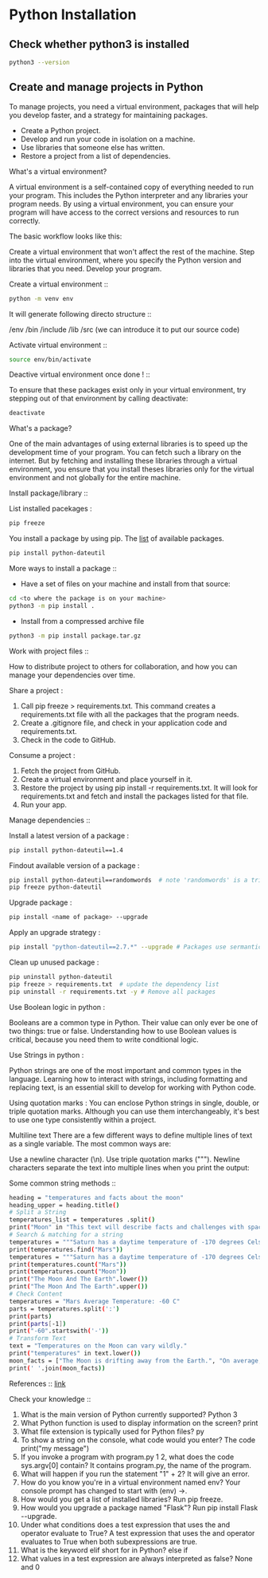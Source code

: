 
# Python Installation
## Check whether python3 is installed

```bash
python3 --version
```

## Create and manage projects in Python

To manage projects, you need a virtual environment, packages that will help you develop faster, and a strategy for maintaining packages.  

- Create a Python project.  
- Develop and run your code in isolation on a machine.  
- Use libraries that someone else has written.  
- Restore a project from a list of dependencies.  

What's a virtual environment?

A virtual environment is a self-contained copy of everything needed to run your program. This includes the Python interpreter and any libraries your program needs. By using a virtual environment, you can ensure your program will have access to the correct versions and resources to run correctly.

The basic workflow looks like this:

Create a virtual environment that won't affect the rest of the machine.
Step into the virtual environment, where you specify the Python version and libraries that you need.
Develop your program.

Create a virtual environment ::  
```bash
python -m venv env
```

It will generate following directo structure ::

/env
  /bin
  /include
  /lib
  /src (we can introduce it to put our source code)

Activate virtual environment ::
```bash
source env/bin/activate
```

Deactive virtual environment once done ! ::

To ensure that these packages exist only in your virtual environment, try stepping out of that environment by calling deactivate:
```bash
deactivate
```

What's a package?

One of the main advantages of using external libraries is to speed up the development time of your program. You can fetch such a library on the internet. But by fetching and installing these libraries through a virtual environment, you ensure that you install theses libraries only for the virtual environment and not globally for the entire machine.

Install package/library ::  

List installed pacekages :  
```bash
pip freeze
```

You install a package by using pip. The [list](https://pypi.org/) of available packages.  
```bash
pip install python-dateutil
```


More ways to install a package ::

- Have a set of files on your machine and install from that source:  
```bash
cd <to where the package is on your machine>
python3 -m pip install .
```
- Install from a compressed archive file
```bash
python3 -m pip install package.tar.gz
```

Work with project files ::

How to distribute project to others for collaboration, and how you can manage your dependencies over time. 

Share a project :  

1. Call pip freeze > requirements.txt. This command creates a requirements.txt file with all the packages that the program needs.
2. Create a .gitignore file, and check in your application code and requirements.txt.
3. Check in the code to GitHub.

Consume a project :

1. Fetch the project from GitHub.
2. Create a virtual environment and place yourself in it.
3. Restore the project by using pip install -r requirements.txt. It will look for requirements.txt and fetch and install the packages listed for that file.
4. Run your app.

Manage dependencies ::  

Install a latest version of a package :
```bash
pip install python-dateutil==1.4
```
Findout available version of a package :
```bash
pip install python-dateutil==randomwords  # note 'randomwords' is a tricky !!
pip freeze python-dateutil
```
Upgrade package :
```bash
pip install <name of package> --upgrade
```

Apply an upgrade strategy :
```bash
pip install "python-dateutil==2.7.*" --upgrade # Packages use sermantic versioning Major.Minor.Patch
```

Clean up unused package :
```bash
pip uninstall python-dateutil
pip freeze > requirements.txt  # update the dependency list
pip uninstall -r requirements.txt -y # Remove all packages
```

Use Boolean logic in python :

Booleans are a common type in Python. Their value can only ever be one of two things: true or false. Understanding how to use Boolean values is critical, because you need them to write conditional logic.

Use Strings in python :

Python strings are one of the most important and common types in the language. Learning how to interact with strings, including formatting and replacing text, is an essential skill to develop for working with Python code.

Using quotation marks :
You can enclose Python strings in single, double, or triple quotation marks. Although you can use them interchangeably, it's best to use one type consistently within a project. 

Multiline text
There are a few different ways to define multiple lines of text as a single variable. The most common ways are:

Use a newline character (\n).
Use triple quotation marks (""").
Newline characters separate the text into multiple lines when you print the output:

Some common string methods ::

```bash
heading = "temperatures and facts about the moon"
heading_upper = heading.title()
# Split a String
temperatures_list = temperatures .split()
print("Moon" in "This text will describe facts and challenges with space travel")
# Search & matching for a string
temperatures = """Saturn has a daytime temperature of -170 degrees Celsius, while Mars has -28 Celsius."""
print(temperatures.find("Mars"))
temperatures = """Saturn has a daytime temperature of -170 degrees Celsius, while Mars has -28 Celsius."""
print(temperatures.count("Mars"))
print(temperatures.count("Moon"))
print("The Moon And The Earth".lower())
print("The Moon And The Earth".upper())
# Check Content
temperatures = "Mars Average Temperature: -60 C"
parts = temperatures.split(':')
print(parts)
print(parts[-1])
print("-60".startswith('-'))
# Transform Text
text = "Temperatures on the Moon can vary wildly."
print("temperatures" in text.lower())
moon_facts = ["The Moon is drifting away from the Earth.", "On average, the Moon is moving about 4cm every year."]
print(' '.join(moon_facts))
```



References ::
[link](https://learn.microsoft.com/en-us/training/paths/beginner-python/)

Check your knowledge ::
1. What is the main version of Python currently supported? 
Python 3
2. What Python function is used to display information on the screen? 
print
3. What file extension is typically used for Python files? 
py
4. To show a string on the console, what code would you enter? 
The code print("my message")
5. If you invoke a program with program.py 1 2, what does the code sys.argv[0] contain? 
It contains program.py, the name of the program.
6. What will happen if you run the statement "1" + 2? 
It will give an error.
7. How do you know you're in a virtual environment named env? 
Your console prompt has changed to start with (env) ->.
8. How would you get a list of installed libraries? 
Run pip freeze.
9. How would you upgrade a package named "Flask"?
Run pip install Flask --upgrade.
10. Under what conditions does a test expression that uses the and operator evaluate to True? 
A test expression that uses the and operator evaluates to True when both subexpressions are true.
11. What is the keyword elif short for in Python? 
else if
12. What values in a test expression are always interpreted as false?
None and 0
